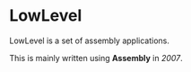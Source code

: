 # LowLevel

LowLevel is a set of assembly applications.

This is mainly written using **Assembly** in *2007*.
